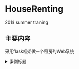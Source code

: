 # HouseRenting
2018 summer training

## 主要内容
采用flask框架做一个租房的Web系统


<details>
    <summary>案例标题</summary>
    ```
    hello world
    ```
</details>
